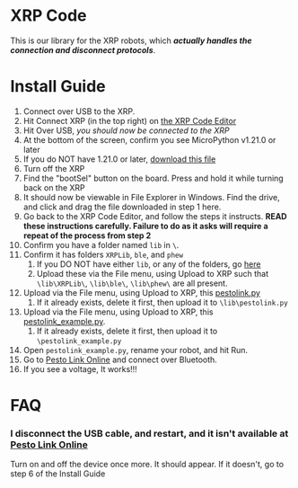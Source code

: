 # XRP Code

This is our library for the XRP robots, which _**actually handles the connection and disconnect protocols**_.

# Install Guide

1. Connect over USB to the XRP. 
2. Hit Connect XRP (in the top right) on [the XRP Code Editor](https://xrpcode.wpi.edu/)
  1. Hit Over USB, *you should now be connected to the XRP*
3. At the bottom of the screen, confirm you see MicroPython v1.21.0 or later
  1. If you do NOT have 1.21.0 or later, [download this file](https://micropython.org/resources/firmware/SPARKFUN_XRP_CONTROLLER_BETA-20250415-v1.25.0.uf2)
  2. Turn off the XRP
  3. Find the "bootSel" button on the board. Press and hold it while turning back on the XRP
  4. It should now be viewable in File Explorer in Windows. Find the drive, and click and drag the file downloaded in step 1 here.
  5. Go back to the XRP Code Editor, and follow the steps it instructs. **READ these instructions carefully. Failure to do as it asks will require a repeat of the process from step 2**
4. Confirm you have a folder named `lib` in `\`.
  1. Confirm it has folders `XRPLib`, `ble`, and `phew`
     1. If you DO NOT have either `lib`, or any of the folders, go [here](https://blanksourcecode.com/)
     2. Upload these via the File menu, using Upload to XRP such that `\lib\XRPLib\`, `\lib\ble\`, `\lib\phew\` are all present.
  2. Upload via the File menu, using Upload to XRP, this [pestolink.py](https://github.com/Team135BlackKnights/XRPCode/blob/main/pestolink.py)
     1. If it already exists, delete it first, then upload it to `\lib\pestolink.py`
5. Upload via the File menu, using Upload to XRP, this [pestolink_example.py](https://github.com/Team135BlackKnights/XRPCode/blob/main/pestolink_example.py).
     1. If it already exists, delete it first, then upload it to `\pestolink_example.py`
6. Open `pestolink_example.py`, rename your robot, and hit Run.
7. Go to [Pesto Link Online](https://pestol.ink/) and connect over Bluetooth.
8. If you see a voltage, It works!!!

# FAQ

### I disconnect the USB cable, and restart, and it isn't available at [Pesto Link Online](https://pestol.ink/)
Turn on and off the device once more. It should appear. If it doesn't, go to step 6 of the Install Guide
